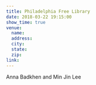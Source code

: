 ```yaml
---
title: Philadelphia Free Library
date: 2018-03-22 19:15:00
show_time: true
venue:
  name:
  address:
  city:
  state:
  zip:
link:
---
```



Anna Badkhen and Min Jin Lee